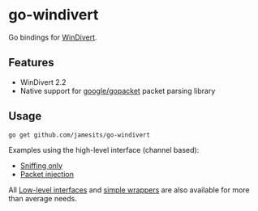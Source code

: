 # go-windivert

Go bindings for [WinDivert](https://github.com/basil00/Divert).

## Features

- WinDivert 2.2
- Native support for [google/gopacket](https://github.com/google/gopacket) packet parsing library

## Usage

```shell
go get github.com/jamesits/go-windivert
```

Examples using the high-level interface (channel based):
- [Sniffing only](cmd/pktdump/main.go)
- [Packet injection](cmd/pktloopback/main.go)

All [Low-level interfaces](ffi/library.go) and [simple wrappers](ffi/wrapper.go) are also available for more than average needs.
